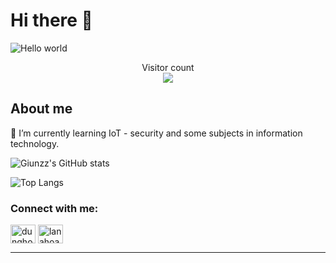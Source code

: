 # Hi there 👋

<img src="https://raw.githubusercontent.com/sagar-viradiya/sagar-viradiya/master/resources/banner.png" alt="Hello world">

<p align="center"> 
  Visitor count<br>
  <img src="https://profile-counter.glitch.me/giunzz/count.svg" />
</p>

## About me

🌱 I’m currently learning IoT - security and some subjects in information technology.

![Giunzz's GitHub stats](https://github-readme-stats.vercel.app/api?username=giunzz\&show_icons=true\&theme=radical)

![Top Langs](https://github-readme-stats.vercel.app/api/top-langs/?username=giunzz&layout=compact\&theme=radical)

<h3 align="left">Connect with me:</h3>
<p align="left">
<a href="https://linkedin.com/in/dunghoang0401" target="blank"><img align="center" src="https://raw.githubusercontent.com/rahuldkjain/github-profile-readme-generator/master/src/images/icons/Social/linked-in-alt.svg" alt="dunghoang0401" height="30" width="40" /></a>
<a href="https://fb.com/lanahoang237" target="blank"><img align="center" src="https://raw.githubusercontent.com/rahuldkjain/github-profile-readme-generator/master/src/images/icons/Social/facebook.svg" alt="lanahoang237" height="30" width="40" /></a>
</p>

---


